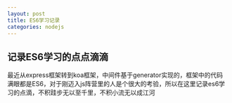 ```yaml
---
layout: post
title: ES6学习记录
categories: nodejs
---
```


## 记录ES6学习的点点滴滴 ##

最近从express框架转到koa框架，中间件基于generator实现的，框架中的代码满眼都是ES6，对于刚迈入js阵营里的人是个很大的考验，所以在这里记录es6学习的点滴，不积跬步无以至千里，不积小流无以成江河
